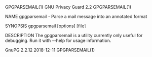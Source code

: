 GPGPARSEMAIL(1)                                                                             GNU Privacy Guard 2.2                                                                             GPGPARSEMAIL(1)

NAME
       gpgparsemail - Parse a mail message into an annotated format

SYNOPSIS
       gpgparsemail [options] [file]

DESCRIPTION
       The gpgparsemail is a utility currently only useful for debugging.  Run it with --help for usage information.

GnuPG 2.2.12                                                                                      2018-12-11                                                                                  GPGPARSEMAIL(1)
